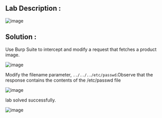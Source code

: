 ## Lab Description :

![image](https://github.com/ananthan05/Portswigger_labs/assets/140697378/6c128adf-8ba2-4351-86cf-d86c45c7b5f2)


## Solution : 

Use Burp Suite to intercept and modify a request that fetches a product image.

![image](https://github.com/ananthan05/Portswigger_labs/assets/140697378/75b7534c-9512-478a-a3f2-c66a5be481a5)

Modify the filename parameter, `../../../etc/passwd`.Observe that the response contains the contents of the /etc/passwd file

![image](https://github.com/ananthan05/Portswigger_labs/assets/140697378/43755fb3-cbf3-4bd3-91c9-4ad0fad08438)

lab solved successfully.

![image](https://github.com/ananthan05/Portswigger_labs/assets/140697378/9bf59466-e5fe-4954-a5f8-ec5e9d98230a)

